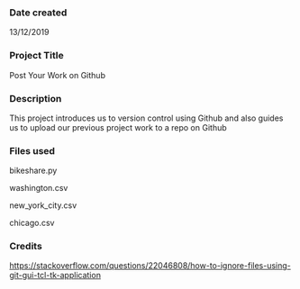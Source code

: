 ### Date created
13/12/2019


###  Project Title
Post Your Work on Github


### Description
This project introduces us to version control using Github and also guides us to upload our previous project work to a repo on Github

### Files used
bikeshare.py

washington.csv


new_york_city.csv


chicago.csv



### Credits
https://stackoverflow.com/questions/22046808/how-to-ignore-files-using-git-gui-tcl-tk-application


